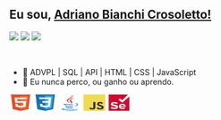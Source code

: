 ## Eu sou, [Adriano Bianchi Crosoletto!](#) 



<a href="https://www.linkedin.com/in/adriano-bianchi-crosoletto" target="_blank"><img src="https://img.shields.io/badge/-LinkedIn-%230077B5?style=for-the-badge&logo=linkedin&logoColor=white" target="_blank"></a> 
<a href = "mailto:adrianobianhi@gmail.com"><img src="https://img.shields.io/badge/-Gmail-%23333?style=for-the-badge&logo=gmail&logoColor=white" target="_blank"></a>
<a href="" target="_blank"><img src="https://img.shields.io/badge/Discord-7289DA?style=for-the-badge&logo=discord&logoColor=white" target="_blank"></a>

<br />


- 🚀 ADVPL | SQL | API | HTML | CSS | JavaScript 
- 🏁 Eu nunca perco, ou ganho ou aprendo.


<div style="display: inline_block">

  <img align="center" alt="Adriano-HTML" height="30" width="40" src="https://raw.githubusercontent.com/devicons/devicon/master/icons/html5/html5-original.svg">
  <img align="center" alt="Adriano-CSS" height="30" width="40" src="https://raw.githubusercontent.com/devicons/devicon/master/icons/css3/css3-original.svg">
  <img align="center"  alt="Adriano-Java"  height="30" width="40" src="https://raw.githubusercontent.com/devicons/devicon/master/icons/java/java-original.svg">
  <img align="center"  alt="Adriano-JS" height="30" width="40" 
    src="https://raw.githubusercontent.com/devicons/devicon/master/icons/javascript/javascript-original.svg">
<img align="center" alt="Adriano-selenium" height="30" width="40" src="https://raw.githubusercontent.com/devicons/devicon/master/icons/selenium/selenium-original.svg">

</div>

<br/>






